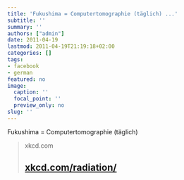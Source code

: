 ```yaml
---
title: 'Fukushima = Computertomographie (täglich) ...'
subtitle: ''
summary: ''
authors: ["admin"]
date: 2011-04-19
lastmod: 2011-04-19T21:19:18+02:00
categories: []
tags:
- facebook
- german
featured: no
image:
  caption: ''
  focal_point: ''
  preview_only: no
slug: ''
---
```

Fukushima = Computertomographie (täglich)
> xkcd.com
> ## [xkcd.com/radiation/](http://xkcd.com/radiation/)
>


